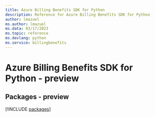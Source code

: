 ```yaml
---
title: Azure Billing Benefits SDK for Python
description: Reference for Azure Billing Benefits SDK for Python
author: lmazuel
ms.author: lmazuel
ms.data: 03/17/2023
ms.topic: reference
ms.devlang: python
ms.service: billingbenefits
---
```

# Azure Billing Benefits SDK for Python - preview
## Packages - preview
[!INCLUDE [packages](billing-benefits-index.md)]